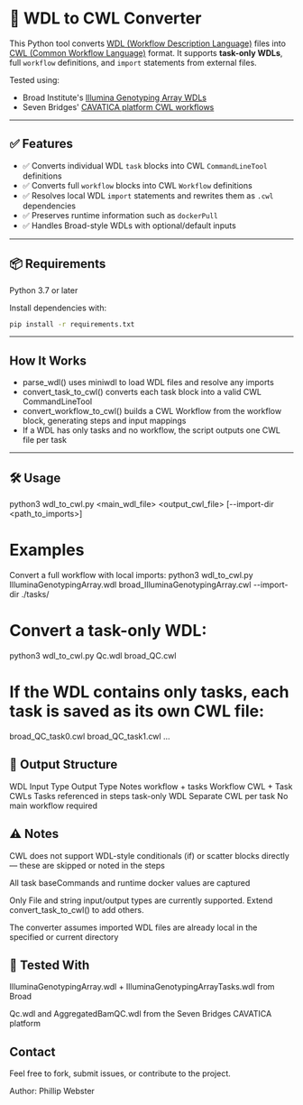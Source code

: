 # 🔄 WDL to CWL Converter

This Python tool converts [WDL (Workflow Description Language)](https://openwdl.org/) files into [CWL (Common Workflow Language)](https://www.commonwl.org/) format. It supports **task-only WDLs**, full `workflow` definitions, and `import` statements from external files.

Tested using:
- Broad Institute's [Illumina Genotyping Array WDLs](https://github.com/broadinstitute/warp/tree/develop/pipelines/broad/IlluminaGenotypingArray)
- Seven Bridges' [CAVATICA platform CWL workflows](https://cavatica.sbgenomics.com/)

---

## ✅ Features

- ✅ Converts individual WDL `task` blocks into CWL `CommandLineTool` definitions
- ✅ Converts full `workflow` blocks into CWL `Workflow` definitions
- ✅ Resolves local WDL `import` statements and rewrites them as `.cwl` dependencies
- ✅ Preserves runtime information such as `dockerPull`
- ✅ Handles Broad-style WDLs with optional/default inputs

---

## 📦 Requirements

Python 3.7 or later

Install dependencies with:

```bash
pip install -r requirements.txt
```
---
## How It Works
- parse_wdl() uses miniwdl to load WDL files and resolve any imports
- convert_task_to_cwl() converts each task block into a valid CWL CommandLineTool
- convert_workflow_to_cwl() builds a CWL Workflow from the workflow block, generating steps and input mappings
- If a WDL has only tasks and no workflow, the script outputs one CWL file per task

---

## 🛠️ Usage
python3 wdl_to_cwl.py <main_wdl_file> <output_cwl_file> [--import-dir <path_to_imports>]

# Examples
Convert a full workflow with local imports:
python3 wdl_to_cwl.py IlluminaGenotypingArray.wdl broad_IlluminaGenotypingArray.cwl --import-dir ./tasks/

# Convert a task-only WDL:
python3 wdl_to_cwl.py Qc.wdl broad_QC.cwl

# If the WDL contains only tasks, each task is saved as its own CWL file:
broad_QC_task0.cwl
broad_QC_task1.cwl
...

## 📁 Output Structure
WDL Input Type	Output Type	Notes
workflow + tasks	Workflow CWL + Task CWLs	Tasks referenced in steps
task-only WDL	Separate CWL per task	No main workflow required

## ⚠️ Notes
CWL does not support WDL-style conditionals (if) or scatter blocks directly — these are skipped or noted in the steps

All task baseCommands and runtime docker values are captured

Only File and string input/output types are currently supported. Extend convert_task_to_cwl() to add others.

The converter assumes imported WDL files are already local in the specified or current directory

## 🧪 Tested With
IlluminaGenotypingArray.wdl + IlluminaGenotypingArrayTasks.wdl from Broad

Qc.wdl and AggregatedBamQC.wdl from the Seven Bridges CAVATICA platform

## Contact
Feel free to fork, submit issues, or contribute to the project.

Author: Phillip Webster
